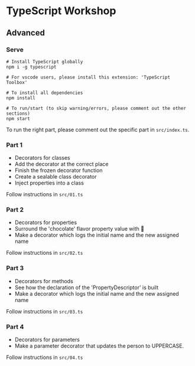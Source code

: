 # TypeScript Workshop

## Advanced

### Serve

```shell
# Install TypeScript globally
npm i -g typescript

# For vscode users, please install this extension: 'TypeScript Toolbox'

# To install all dependencies
npm install

# To run/start (to skip warning/errors, please comment out the other sections)
npm start

```

To run the right part, please comment out the specific part in `src/index.ts`.  

### Part 1 
* Decorators for classes
* Add the decorator at the correct place
* Finish the frozen decorator function
* Create a sealable class decorator
* Inject properties into a class

Follow instructions in `src/01.ts`

### Part 2 
* Decorators for properties
* Surround the 'chocolate' flavor property value with 🍦
* Make a decorator which logs the initial name and the new assigned name

Follow instructions in `src/02.ts`

### Part 3
* Decorators for methods
* See how the declaration of the 'PropertyDescriptor' is built
* Make a decorator which logs the initial name and the new assigned name

Follow instructions in `src/03.ts`

### Part 4
* Decorators for parameters
* Make a parameter decorator that updates the person to UPPERCASE.

Follow instructions in `src/04.ts`

